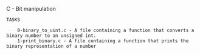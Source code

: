 C - Bit manipulation

	TASKS

		0-binary_to_uint.c - A file containing a function that converts a binary number to an unsigned int.
		1-print_binary.c - A file containing a function that prints the binary representation of a number
